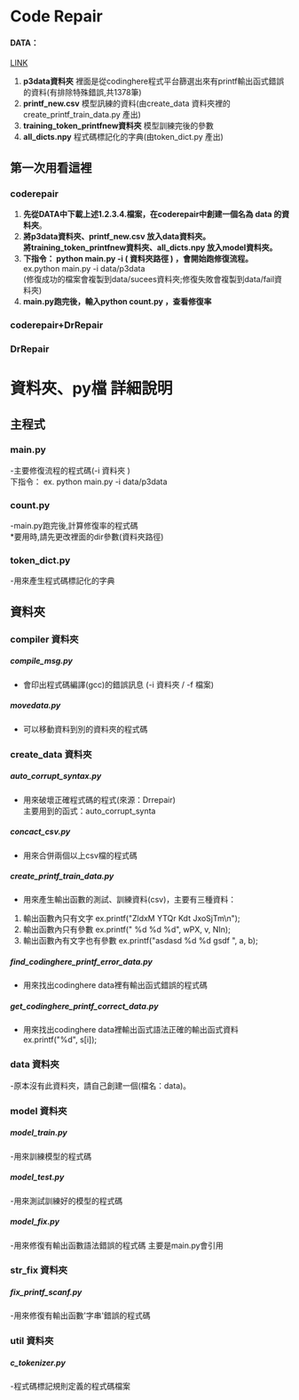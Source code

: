 # Code Repair

#### DATA：
[LINK](https://drive.google.com/drive/folders/1NfAx5mKUyAcAq9oc7q_1CW1UYczY8UuK?usp=sharing)<br>

1. **p3data資料夾** 裡面是從codinghere程式平台篩選出來有printf輸出函式錯誤的資料(有排除特殊錯誤,共1378筆)  
2. **printf_new.csv** 模型訊練的資料(由create_data 資料夾裡的create_printf_train_data.py 產出)  
3. **training_token_printfnew資料夾** 模型訓練完後的參數
4. **all_dicts.npy** 程式碼標記化的字典(由token_dict.py 產出)  

## 第一次用看這裡
### coderepair
1. **先從DATA中下載上述1.2.3.4.檔案，在coderepair中創建一個名為 data 的資料夾**。
2. **將p3data資料夾、printf_new.csv 放入data資料夾。**  
**將training_token_printfnew資料夾、all_dicts.npy 放入model資料夾。**<br>
3. **下指令： python main.py -i ( 資料夾路徑 ) ，會開始跑修復流程。** ex.python main.py -i data/p3data<br> 
(修復成功的檔案會複製到data/sucees資料夾;修復失敗會複製到data/fail資料夾)<br> 
4. **main.py跑完後，輸入python count.py ，查看修復率**<br>  
### coderepair+DrRepair

### DrRepair



# 資料夾、py檔 詳細說明

## 主程式

### main.py
-主要修復流程的程式碼(-i 資料夾 )<br>
下指令： ex. python main.py -i data/p3data
### count.py 
-main.py跑完後,計算修復率的程式碼<br>
*要用時,請先更改裡面的dir參數(資料夾路徑)
### token_dict.py
-用來產生程式碼標記化的字典


## 資料夾

### compiler 資料夾
##### compile_msg.py 
- 會印出程式碼編譯(gcc)的錯誤訊息 (-i 資料夾 / -f 檔案)

##### movedata.py 
- 可以移動資料到別的資料夾的程式碼

### create_data 資料夾
##### auto_corrupt_syntax.py
 - 用來破壞正確程式碼的程式(來源：Drrepair) <br>
 主要用到的函式：auto_corrupt_synta

##### concact_csv.py 
- 用來合併兩個以上csv檔的程式碼

##### create_printf_train_data.py 
- 用來產生輸出函數的測試、訓練資料(csv)，主要有三種資料：<br>
1. 輸出函數內只有文字 ex.printf("ZldxM YTQr Kdt JxoSjTm\n");<br>
2. 輸出函數內只有參數 ex.printf(" %d %d %d", wPX, v, NIn);<br>
3. 輸出函數內有文字也有參數 ex.printf("asdasd %d %d gsdf ", a, b);

 ##### find_codinghere_printf_error_data.py
 - 用來找出codinghere data裡有輸出函式錯誤的程式碼


 ##### get_codinghere_printf_correct_data.py
 - 用來找出codinghere data裡輸出函式語法正確的輸出函式資料
 ex.printf("%d", s[i]);

### data 資料夾
-原本沒有此資料夾，請自己創建一個(檔名：data)。


### model 資料夾 


##### model_train.py
-用來訓練模型的程式碼

##### model_test.py
-用來測試訓練好的模型的程式碼

##### model_fix.py
-用來修復有輸出函數語法錯誤的程式碼
主要是main.py會引用

### str_fix 資料夾
##### fix_printf_scanf.py
-用來修復有輸出函數'字串'錯誤的程式碼

### util 資料夾
##### c_tokenizer.py
-程式碼標記規則定義的程式碼檔案

